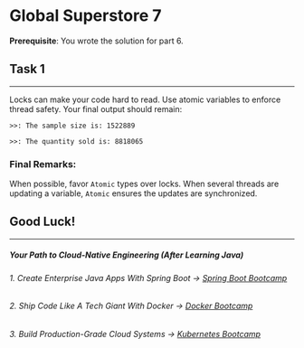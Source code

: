 # Global Superstore 7

**Prerequisite**: You wrote the solution for part 6.

## Task 1
----- 
Locks can make your code hard to read. Use atomic variables to enforce thread safety. Your final output should remain:

`>>: The sample size is: 1522889`

`>>: The quantity sold is: 8818065`

### Final Remarks:
When possible, favor `Atomic` types over locks. When several threads are updating a variable, `Atomic` ensures the updates are synchronized.

## Good Luck!
--------
##### Your Path to Cloud-Native Engineering (After Learning Java)
###### 1. Create Enterprise Java Apps With Spring Boot → [Spring Boot Bootcamp](https://www.udemy.com/course/the-complete-spring-boot-development-bootcamp/?couponCode=SPRING_BOOTCAMP)
###### 2. Ship Code Like A Tech Giant With Docker → [Docker Bootcamp](https://www.udemy.com/course/docker-bootcamp-conquer-docker-with-real-world-projects/?couponCode=DOCKER_BOOTCAMP)
###### 3. Build Production-Grade Cloud Systems → [Kubernetes Bootcamp](https://kubernetestraining.io/)